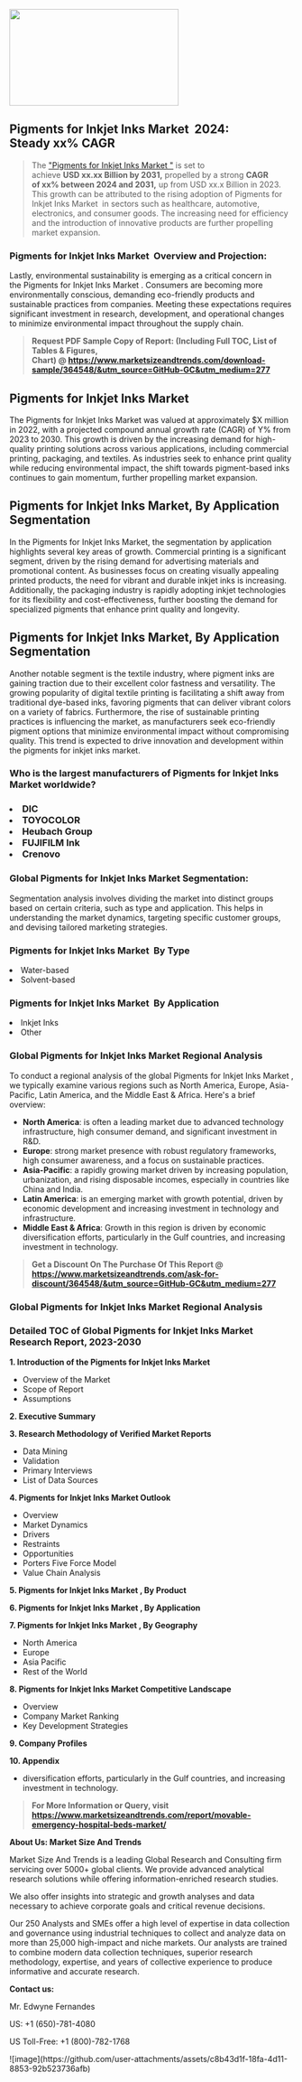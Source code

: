 <p><img class="alignnone size-medium wp-image-20088" src="https://ffe5etoiles.com/wp-content/uploads/2024/12/MST1-300x171.png" alt="" width="300" height="171" /></p><h2 id="ember46" class="ember-view reader-text-block__heading-2">Pigments for Inkjet Inks Market &nbsp;2024: Steady&nbsp;xx% CAGR</h2><blockquote id="ember47" class="ember-view reader-text-block__blockquote">The&nbsp;<a class="app-aware-link " href="https://www.marketsizeandtrends.com/download-sample/364548/&utm_source=GitHub-GC&utm_medium=277" target="_blank" data-test-app-aware-link="">"Pigments for Inkjet Inks Market "</a>&nbsp;is set to achieve&nbsp;<strong>USD&nbsp;xx.xx&nbsp;Billion by 2031,</strong>&nbsp;propelled by a strong&nbsp;<strong>CAGR of&nbsp;xx% between 2024 and 2031,</strong>&nbsp;up from USD xx.x Billion in 2023. This growth can be attributed to the rising adoption of&nbsp;Pigments for Inkjet Inks Market &nbsp;in sectors such as healthcare, automotive, electronics, and consumer goods. The increasing need for efficiency and the introduction of innovative products are further propelling market expansion.</blockquote><h3 id="ember48" class="ember-view reader-text-block__heading-3">Pigments for Inkjet Inks Market &nbsp;Overview and Projection:</h3><p id="ember49" class="ember-view reader-text-block__paragraph">Lastly, environmental sustainability is emerging as a critical concern in the&nbsp;Pigments for Inkjet Inks Market . Consumers are becoming more environmentally conscious, demanding eco-friendly products and sustainable practices from companies. Meeting these expectations requires significant investment in research, development, and operational changes to minimize environmental impact throughout the supply chain.</p><blockquote id="ember50" class="ember-view reader-text-block__blockquote"><strong>Request PDF Sample Copy of Report: (Including Full TOC, List of Tables &amp; Figures, Chart)&nbsp;@&nbsp;<strong><a href="https://www.marketsizeandtrends.com/download-sample/364548/&utm_source=GitHub-GC&utm_medium=277" target="_blank">https://www.marketsizeandtrends.com/download-sample/364548/&utm_source=GitHub-GC&utm_medium=277</a></strong></strong></blockquote><h3 class=""> <h2>Pigments for Inkjet Inks Market</h2><p>The Pigments for Inkjet Inks Market was valued at approximately $X million in 2022, with a projected compound annual growth rate (CAGR) of Y% from 2023 to 2030. This growth is driven by the increasing demand for high-quality printing solutions across various applications, including commercial printing, packaging, and textiles. As industries seek to enhance print quality while reducing environmental impact, the shift towards pigment-based inks continues to gain momentum, further propelling market expansion.</p><h2>Pigments for Inkjet Inks Market, By Application Segmentation</h2><p>In the Pigments for Inkjet Inks Market, the segmentation by application highlights several key areas of growth. Commercial printing is a significant segment, driven by the rising demand for advertising materials and promotional content. As businesses focus on creating visually appealing printed products, the need for vibrant and durable inkjet inks is increasing. Additionally, the packaging industry is rapidly adopting inkjet technologies for its flexibility and cost-effectiveness, further boosting the demand for specialized pigments that enhance print quality and longevity.</p><h2>Pigments for Inkjet Inks Market, By Application Segmentation</h2><p>Another notable segment is the textile industry, where pigment inks are gaining traction due to their excellent color fastness and versatility. The growing popularity of digital textile printing is facilitating a shift away from traditional dye-based inks, favoring pigments that can deliver vibrant colors on a variety of fabrics. Furthermore, the rise of sustainable printing practices is influencing the market, as manufacturers seek eco-friendly pigment options that minimize environmental impact without compromising quality. This trend is expected to drive innovation and development within the pigments for inkjet inks market.</p></h3><h3 id="" class="">Who is the largest manufacturers of&nbsp;Pigments for Inkjet Inks Market  worldwide?</h3><h3 class=""></Li><Li>DIC</Li><Li> TOYOCOLOR</Li><Li> Heubach Group</Li><Li> FUJIFILM Ink</Li><Li> Crenovo</h3><h3 id="ember53" class="ember-view reader-text-block__heading-3">Global&nbsp;Pigments for Inkjet Inks Market  Segmentation:</h3><p id="ember54" class="ember-view reader-text-block__paragraph">Segmentation analysis involves dividing the market into distinct groups based on certain criteria, such as type and application. This helps in understanding the market dynamics, targeting specific customer groups, and devising tailored marketing strategies.</p><h3 id="" class="">Pigments for Inkjet Inks Market &nbsp;By Type</h3><p></Li><Li>Water-based</Li><Li> Solvent-based</p><h3 id="" class="">Pigments for Inkjet Inks Market &nbsp;By Application</h3><p class=""></Li><Li>Inkjet Inks</Li><Li> Other</p><h3 id="ember62" class="ember-view reader-text-block__heading-3">Global Pigments for Inkjet Inks Market  Regional Analysis</h3><p id="ember63" class="ember-view reader-text-block__paragraph">To conduct a regional analysis of the global Pigments for Inkjet Inks Market , we typically examine various regions such as North America, Europe, Asia-Pacific, Latin America, and the Middle East &amp; Africa. Here's a brief overview:</p><ul><li><strong>North America</strong>: is often a leading market due to advanced technology infrastructure, high consumer demand, and significant investment in R&amp;D.</li><li><strong>Europe</strong>: strong market presence with robust regulatory frameworks, high consumer awareness, and a focus on sustainable practices.</li><li><strong>Asia-Pacific</strong>: a rapidly growing market driven by increasing population, urbanization, and rising disposable incomes, especially in countries like China and India.</li><li><strong>Latin America</strong>: is an emerging market with growth potential, driven by economic development and increasing investment in technology and infrastructure.</li><li><strong>Middle East &amp; Africa</strong>: Growth in this region is driven by economic diversification efforts, particularly in the Gulf countries, and increasing investment in technology.</li></ul><blockquote id="ember61" class="ember-view reader-text-block__blockquote"><strong>Get a Discount On The Purchase Of This Report @ <strong><a href="https://html-cleaner.com/" target="">https://www.marketsizeandtrends.com/ask-for-discount/364548/&utm_source=GitHub-GC&utm_medium=277</a></strong></strong></blockquote><h3 id="ember62" class="ember-view reader-text-block__heading-3">Global Pigments for Inkjet Inks Market  Regional Analysis</h3><h3 id="" class="">Detailed TOC of Global Pigments for Inkjet Inks Market  Research Report, 2023-2030</h3><p id="" class=""><strong>1. Introduction of the Pigments for Inkjet Inks Market </strong></p><ul><li>Overview of the Market</li><li>Scope of Report</li><li>Assumptions</li></ul><p id="" class=""><strong>2. Executive Summary</strong></p><p id="" class=""><strong>3. Research Methodology of Verified Market Reports</strong></p><ul><li>Data Mining</li><li>Validation</li><li>Primary Interviews</li><li>List of Data Sources</li></ul><p id="" class=""><strong>4. Pigments for Inkjet Inks Market  Outlook</strong></p><ul><li>Overview</li><li>Market Dynamics</li><li>Drivers</li><li>Restraints</li><li>Opportunities</li><li>Porters Five Force Model</li><li>Value Chain Analysis</li></ul><p id="" class=""><strong>5. Pigments for Inkjet Inks Market , By Product</strong></p><p id="" class=""><strong>6. Pigments for Inkjet Inks Market , By Application</strong></p><p id="" class=""><strong>7. Pigments for Inkjet Inks Market , By Geography</strong></p><ul><li>North America</li><li>Europe</li><li>Asia Pacific</li><li>Rest of the World</li></ul><p id="" class=""><strong>8. Pigments for Inkjet Inks Market  Competitive Landscape</strong></p><ul><li>Overview</li><li>Company Market Ranking</li><li>Key Development Strategies</li></ul><p id="" class=""><strong>9. Company Profiles</strong></p><p id="" class=""><strong>10. Appendix</strong></p><ul><li>diversification efforts, particularly in the Gulf countries, and increasing investment in technology.</li></ul><blockquote id="ember65" class="ember-view reader-text-block__blockquote"><strong>For More Information or Query, visit <strong><strong><a href="https://html-cleaner.com/" target="">https://www.marketsizeandtrends.com/report/movable-emergency-hospital-beds-market/</a></strong></strong></strong></blockquote><p id="" class=""><strong>About Us: Market Size And Trends</strong></p><p id="" class="">Market Size And Trends is a leading Global Research and Consulting firm servicing over 5000+ global clients. We provide advanced analytical research solutions while offering information-enriched research studies.</p><p id="" class="">We also offer insights into strategic and growth analyses and data necessary to achieve corporate goals and critical revenue decisions.</p><p id="" class="">Our 250 Analysts and SMEs offer a high level of expertise in data collection and governance using industrial techniques to collect and analyze data on more than 25,000 high-impact and niche markets. Our analysts are trained to combine modern data collection techniques, superior research methodology, expertise, and years of collective experience to produce informative and accurate research.</p><p id="" class=""><strong>Contact us:</strong></p><p id="" class="">Mr. Edwyne Fernandes</p><p id="" class="">US: +1 (650)-781-4080</p><p id="" class="">US Toll-Free: +1 (800)-782-1768</p>
![image](https://github.com/user-attachments/assets/c8b43d1f-18fa-4d11-8853-92b523736afb)
